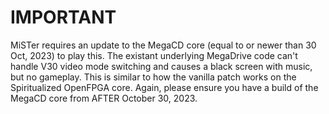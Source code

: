 # IMPORTANT
MiSTer requires an update to the MegaCD core (equal to or newer than 30 Oct, 2023) to play this. The existant underlying MegaDrive code can't handle V30 video mode switching and causes a black screen with music, but no gameplay. This is similar to how the vanilla patch works on the Spiritualized OpenFPGA core.
Again, please ensure you have a build of the MegaCD core from AFTER October 30, 2023. 